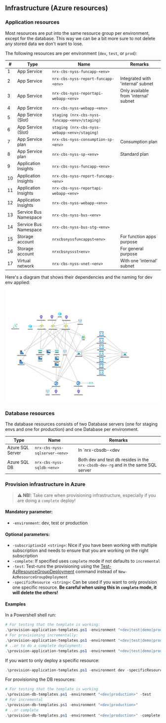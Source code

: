 ## Infrastructure (Azure resources)

### Application resources
Most resources are put into the same resource group per environment, except for the database. This way we can be a bit more sure to not delete any stored data we don't want to lose.

The following resources are per environment (`dev`, `test`, or `prod`):

| #  | Type                 | Name                                           | Remarks                                      |
| -- | -------------------- | ---------------------------------------------- | -------------------------------------------- |
| 1  | App Service          | `nrx-cbs-nyss-funcapp-<env>`                   |                                              |
| 2  | App Service          | `nrx-cbs-nyss-report-funcapp-<env>`            | Integrated with 'internal' subnet            |
| 3  | App Service          | `nrx-cbs-nyss-reportapi-webapp-<env>`          | Only available from 'internal' subnet        |
| 4  | App Service          | `nrx-cbs-nyss-webapp-<env>`                    |                                              |
| 5  | App Service (Slot)   | `staging (nrx-cbs-nyss-funcapp-<env>/staging)` |                                              |
| 6  | App Service (Slot)   | `staging (nrx-cbs-nyss-webapp-<env>/staging)`  |                                              |
| 7  | App Service plan     | `nrx-cbs-nyss-consumption-sp-<env>`            | Consumption plan                             |
| 8  | App Service plan     | `nrx-cbs-nyss-sp-<env>`                        | Standard plan                                |
| 9  | Application Insights | `nrx-cbs-nyss-funcapp-<env>`                   |                                              |
| 10 | Application Insights | `nrx-cbs-nyss-report-funcapp-<env>`            |                                              |
| 11 | Application Insights | `nrx-cbs-nyss-reportapi-webapp-<env>`          |                                              |
| 12 | Application Insights | `nrx-cbs-nyss-webapp-<env>`                    |                                              |
| 13 | Service Bus Namespace| `nrx-cbs-nyss-bus-<env>`                       |                                              |
| 14 | Service Bus Namespace| `nrx-cbs-nyss-bus-stg-<env>`                   |                                              |
| 15 | Storage account      | `nrxcbsnyssfuncappst<env>`                     | For function apps purpose                    |
| 16 | Storage account      | `nrxcbsnyssst<env>`                            | For general purpose                          |
| 17 | Virtual network      | `nrx-cbs-nyss-vnet-<env>`                      | With one 'internal' subnet                   |

Here's a diagram that shows their dependencies and the naming for dev env applied:

![arm-template](./arm-resources.png)

### Database resources

The database resources consists of two Database servers (one for staging envs and one for production) and one Database per environment.

| Type             | Name                           | Remarks                                                                           |
| ---------------- | ------------------------------ | --------------------------------------------------------------------------------- |
| Azure SQL Server | `nrx-cbs-nyss-sqlserver-<env>` | In `nrx-cbsdb-<dev|production>-rg`                                                |
| Azure SQL DB     | `nrx-cbs-nyss-sqldb-<env>`     | Both dev and test db resides in the `nrx-cbsdb-dev-rg` and in the same SQL server |

### Provision infrastructure in Azure

> **⚠ NB!**: Take care when provisioning infrastructure, especially if you are doing a `complete` deploy!

#### Mandatory parameter:
* `-environment`: dev, test or production

#### Optional parameters:
* `-subscriptionId <string>`: Nice if you have been working with multiple subscription and needs to ensure that you are working on the right subscription
* `-complete`: If specified uses `complete` mode if not defaults to `incremental`
* `-test`: Test-runs the provisioning using the [Test-AzResourceGroupDeployment](https://docs.microsoft.com/en-us/powershell/module/az.resources/test-azresourcegroupdeployment?view=azps-3.3.0) command instead of `New-AzResourceGroupDeployment`
* `-specificResource <string>`: Can be used if you want to only provision one specific resource. **Be careful when using this in `complete` mode, it will delete the others!**

#### Examples
In a Powershell shell run:

```powershell
# For testing that the template is working:
.\provision-application-templates.ps1 -environment "<dev|test|demo|production>" -test
# For provisioning incrementally:
.\provision-application-templates.ps1 -environment "<dev|test|demo|production>"
# ..or to do a complete deployment:
.\provision-application-templates.ps1 -environment "<dev|test|demo|production>" -complete
```

If you want to only deploy a specific resource:
```powershell
.\provision-application-templates.ps1 -environment dev -specificResource "nrx-cbs-nyss-webapp-dev"
```

For provisioning the DB resources:
```powershell
# For testing that the template is working
.\provision-db-templates.ps1 -environment "<dev|production>" -test
# For incremental
.\provision-db-templates.ps1 -environment "<dev|production>"
# ..or complete
.\provision-db-templates.ps1 -environment "<dev|production>" -complete
```
